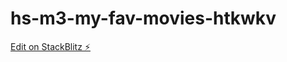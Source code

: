 # hs-m3-my-fav-movies-htkwkv

[Edit on StackBlitz ⚡️](https://stackblitz.com/edit/my-fav-movies-htkwkv)
